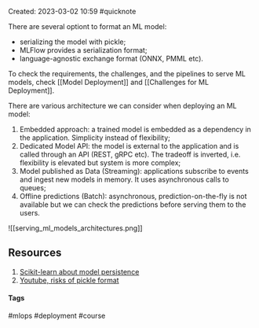 Created: 2023-03-02 10:59
#quicknote

There are several optiont to format an ML model:
- serializing the model with pickle;
- MLFlow provides a serialization format;
- language-agnostic exchange format (ONNX, PMML etc).

To check the requirements, the challenges, and the pipelines to serve ML models, check [[Model Deployment]] and [[Challenges for ML Deployment]].

There are various architecture we can consider when deploying an ML model:
1. Embedded approach: a trained model is embedded as a dependency in the application. Simplicity instead of flexibility;
2. Dedicated Model API: the model is external to the application and is called through an API (REST, gRPC etc). The tradeoff is inverted, i.e. flexibility is elevated but system is more complex;
3. Model published as Data (Streaming): applications subscribe to events and ingest new models in memory. It uses asynchronous calls to queues;
4. Offline predictions (Batch): asynchronous, prediction-on-the-fly is not available but we can check the predictions before serving them to the users.

![[serving_ml_models_architectures.png]]

## Resources
1. [Scikit-learn about model persistence](https://scikit-learn.org/stable/model_persistence.html)
2. [Youtube, risks of pickle format](https://www.youtube.com/watch?v=7KnfGDajDQw&ab_channel=PyCon2014)

#### Tags
#mlops #deployment #course
